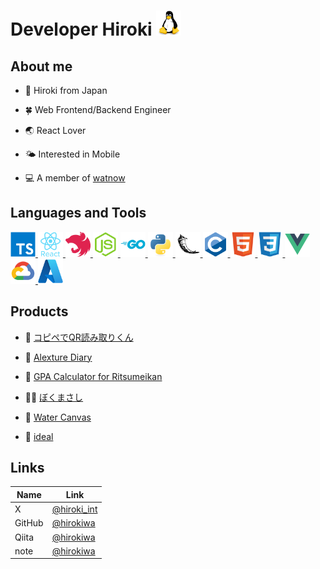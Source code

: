 <!-- ### Hello there 👋 -->

# Developer Hiroki <img src="https://raw.githubusercontent.com/devicons/devicon/1119b9f84c0290e0f0b38982099a2bd027a48bf1/icons/linux/linux-original.svg" alt="linux" width="40" height="40"/>

## About me 
- 🎉 Hiroki from Japan

- 🍀 Web Frontend/Backend Engineer

- 🌏 React Lover

- 🌤 Interested in Mobile

- 💻 A member of [watnow](http://www.watnow.jp/)

## Languages and Tools

<p align="left">
    <a href="https://www.typescriptlang.org/" target="_blank" rel="noreferrer">
        <img src="https://raw.githubusercontent.com/devicons/devicon/master/icons/typescript/typescript-original.svg" alt="typescript" width="40" height="40"/>
    </a>
    <a href="https://reactjs.org/" target="_blank" rel="noreferrer">
        <img src="https://raw.githubusercontent.com/devicons/devicon/master/icons/react/react-original-wordmark.svg" alt="react" width="40" height="40"/>
    </a>
    <a href="https://nestjs.com/" target="_blank" rel="noreferrer">
        <img src="https://raw.githubusercontent.com/devicons/devicon/1119b9f84c0290e0f0b38982099a2bd027a48bf1/icons/nestjs/nestjs-plain.svg" alt="nestjs" width="40" height="40"/>
    </a>
    <a href="https://nodejs.org/" target="_blank" rel="noreferrer">
        <img src="https://raw.githubusercontent.com/devicons/devicon/1119b9f84c0290e0f0b38982099a2bd027a48bf1/icons/nodejs/nodejs-original.svg" alt="nodejs" width="40" height="40"/>
    </a>
    <a href="https://go.dev/" target="_blank" rel="noreferrer">
        <img src="https://raw.githubusercontent.com/devicons/devicon/1119b9f84c0290e0f0b38982099a2bd027a48bf1/icons/go/go-original-wordmark.svg" alt="go" width="40" height="40"/>
    </a>
    <a href="https://www.python.org/" target="_blank" rel="noreferrer">
        <img src="https://raw.githubusercontent.com/devicons/devicon/1119b9f84c0290e0f0b38982099a2bd027a48bf1/icons/python/python-original.svg" alt="python" width="40" height="40"/>
    </a>
    <a href="https://msiz07-flask-docs-ja.readthedocs.io/" target="_blank" rel="noreferrer">
        <img src="https://raw.githubusercontent.com/devicons/devicon/1119b9f84c0290e0f0b38982099a2bd027a48bf1/icons/flask/flask-original.svg" alt="flask" width="40" height="40"/>
    </a>
    <a href="https://clang.llvm.org/" target="_blank" rel="noreferrer">
        <img src="https://raw.githubusercontent.com/devicons/devicon/1119b9f84c0290e0f0b38982099a2bd027a48bf1/icons/c/c-original.svg" alt="c" width="40" height="40"/>
    </a>
    <a href="https://www.w3.org/html/" target="_blank" rel="noreferrer">
        <img src="https://raw.githubusercontent.com/devicons/devicon/1119b9f84c0290e0f0b38982099a2bd027a48bf1/icons/html5/html5-original.svg" alt="html5" width="40" height="40"/>
    </a>
    <a href="https://www.w3schools.com/css/" target="_blank" rel="noreferrer">
        <img src="https://raw.githubusercontent.com/devicons/devicon/1119b9f84c0290e0f0b38982099a2bd027a48bf1/icons/css3/css3-original.svg" alt="css3" width="40" height="40"/>
    </a>
    <a href="https://vuejs.org/index.html" target="_blank" ±rel="noreferrer">
        <img src="https://raw.githubusercontent.com/devicons/devicon/1119b9f84c0290e0f0b38982099a2bd027a48bf1/icons/vuejs/vuejs-original.svg" alt="vuejs" width="40" height="40"/>
    </a>
    <a href="https://console.cloud.google.com" target="_blank" ±rel="noreferrer">
        <img src="https://raw.githubusercontent.com/devicons/devicon/1119b9f84c0290e0f0b38982099a2bd027a48bf1/icons/googlecloud/googlecloud-original.svg" alt="googlecloud" width="40" height="40"/>
    </a>
    <a href="https://azure.microsoft.com" target="_blank" ±rel="noreferrer">
        <img src="https://raw.githubusercontent.com/devicons/devicon/1119b9f84c0290e0f0b38982099a2bd027a48bf1/icons/azure/azure-original.svg" alt="azure" width="40" height="40"/>
    </a>

## Products

- 🔎 [コピペでQR読み取りくん](https://yomitorikun.hirokiwa.com)

- 📸 [Alexture Diary](https://alexturediary.vercel.app/)

- 📌 [GPA Calculator for Ritsumeikan](https://rits-gpa.vercel.app/)

- 🙎‍♂️ [ぼくまさし](https://masashi-calorie.vercel.app/)

- 🎨 [Water Canvas](https://water-canvas.netlify.app/)

- 🍏 [ideal](https://idealapp.vercel.app/)

## Links

| Name | Link |
| --- | ---|
| X | [@hiroki_int](https://twitter.com/hiroki_int) |
| GitHub | [@hirokiwa](https://github.com/hirokiwa) |
| Qiita | [@hirokiwa](https://qiita.com/hirokiwa) |
| note | [@hirokiwa](https://note.com/hirokiwa) |


<!-- <a href="https://github.com/anuraghazra/github-readme-stats">
  <img align="left" src="https://github-readme-stats.vercel.app/api/top-langs/?username=hirokiwa" />
</a> -->

